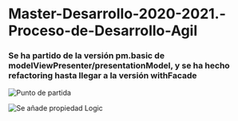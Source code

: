 # Master-Desarrollo-2020-2021.-Proceso-de-Desarrollo-Agil

### Se ha partido de la versión pm.basic de modelViewPresenter/presentationModel, y se ha hecho refactoring hasta llegar a la versión withFacade

![Punto de partida](https://www.plantuml.com/plantuml/svg/VP51JyGW48NlyoicyTBLT7z0OpQRxC6hqSOxifDD4reCK8sf-zy539awHIyK-E2zn-lH1-N2F1e0zUg3KpgWDifxx0VTAzrRmWKGyMOf_AeTgK0l0tqqkmxJDnzuC-gpsS4L80jaW0klJtRorj1QznSCpXf3xiVkxaBXP8rrZRRMdOSfEaQpl9LkiShzLzjkjDS7RjlsW0zgf0ulSHGan-pmFOwIFATgE9Z4Z_6zVzCdylD8AmuypvcblEHIN-3_3SgJ0JQjx_U7KbV-TP36qY9lh-POAqDoaLRWQbe-mNLBRwvwIrWtCoW2zS15evQMLUfX-N9gBot8PK-UrcJXIDDv7iqt)

![Se añade propiedad Logic](https://www.plantuml.com/plantuml/svg/TP51QiCm44NtEiL0DqcBSu1GGY2BRheeJUX-8Wz1HVO4IMv9qnogP-Z5QbaOYK7ToF8ywV-PhwqFwCBGMQM22PPWJu2_FzWId1sV3RNOWkMJqO1mCFg0-i045_04fZVQe3LV27u0FhvJOA0Uo8BctWStwC1EAJoEUzG1j4Nl2vMh0e2xwynlsX46UZFqkLYk8Nwd0sUBbyLItPHA0X70DV_lHZEsLEfc-1nx5wU3Osl99V-74uKTMtOBpUnQqsEWqNqgnLjPzl6xQQGP5Vo-QJR9Jydg4tQqXjEuIXA7MSF7k4goZo-JkvNunUBbV_fAVkYeu2hlqo1INdAXBt3582KzJriQbaNvLglLPivqUd0LrsHHbeizrCAHN7OlS2sUV2B7Bxrpz7MITDCWiq2zuQHHxpQhr9lDbsDwyOVSv9ctDLcrfRuTEli7)
